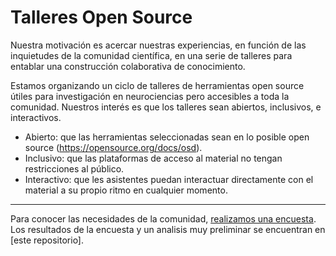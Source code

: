 # Talleres Open Source

Nuestra motivación es acercar nuestras experiencias, en función de las inquietudes de la comunidad científica, en una serie de talleres para entablar una construcción colaborativa de conocimiento.

Estamos organizando un ciclo de talleres de herramientas open source útiles para investigación en neurociencias pero accesibles a toda la comunidad. Nuestros interés es que los talleres sean abiertos, inclusivos, e interactivos.

* Abierto: que las herramientas seleccionadas sean en lo posible open source (https://opensource.org/docs/osd).
* Inclusivo: que las plataformas de acceso al material no tengan restricciones al público.
* Interactivo: que les asistentes puedan interactuar directamente con el material a su propio ritmo en cualquier momento.

---

Para conocer las necesidades de la comunidad, [realizamos una encuesta](https://forms.gle/a7aSU9ahfirYpJTk7). 
Los resultados de la encuesta y un analisis muy preliminar se encuentran en [este repositorio].
